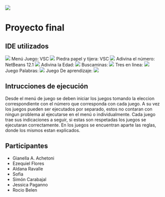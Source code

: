 <img src="https://i.pinimg.com/originals/24/46/56/24465661187e2fd45bc2929a3b821e1b.gif">

# Proyecto final
## IDE utilizados
<img src="https://user-images.githubusercontent.com/73097560/115834477-dbab4500-a447-11eb-908a-139a6edaec5c.gif">
Menú Juego: VSC
<img src="https://user-images.githubusercontent.com/73097560/115834477-dbab4500-a447-11eb-908a-139a6edaec5c.gif">
Piedra papel y tijera: VSC
<img src="https://user-images.githubusercontent.com/73097560/115834477-dbab4500-a447-11eb-908a-139a6edaec5c.gif">
Adivina el número: NetBeans 12.1
<img src="https://user-images.githubusercontent.com/73097560/115834477-dbab4500-a447-11eb-908a-139a6edaec5c.gif">
Adivina la Edad:
<img src="https://user-images.githubusercontent.com/73097560/115834477-dbab4500-a447-11eb-908a-139a6edaec5c.gif">
Buscaminas:
<img src="https://user-images.githubusercontent.com/73097560/115834477-dbab4500-a447-11eb-908a-139a6edaec5c.gif">
Tres en linea:
<img src="https://user-images.githubusercontent.com/73097560/115834477-dbab4500-a447-11eb-908a-139a6edaec5c.gif">
Juego Palabras:
<img src="https://user-images.githubusercontent.com/73097560/115834477-dbab4500-a447-11eb-908a-139a6edaec5c.gif">
Juego De aprendizaje:
<img src="https://user-images.githubusercontent.com/73097560/115834477-dbab4500-a447-11eb-908a-139a6edaec5c.gif">

## Intrucciones de ejecución
Desde el menú de juego se deben iniciar los juegos tomando la eleccion correspondiente con el número que corresponda con cada juego.
A su vez los juegos pueden ser ejecutados por separado, estos no contaran con ningun problema al ejecutarse en el menú o individualmente.
Cada juego trae sus indicaciones a seguir, si estas son respetadas los juegos se ejecutaran correctamente.
En los juegos se encuentran aparte las reglas, donde los mismos estan explicados.

## Participantes
-  Gianella A. Achetoni
-   Ezequiel Flores
-  Aldana Ravalle
-   Sofia
-  Simón Carabajal
-   Jessica Paganno
-   Rocio Belen
